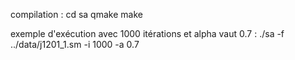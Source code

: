 compilation :
cd sa
qmake
make

exemple d'exécution avec 1000 itérations et alpha vaut 0.7 :
./sa -f ../data/j1201_1.sm -i 1000 -a 0.7